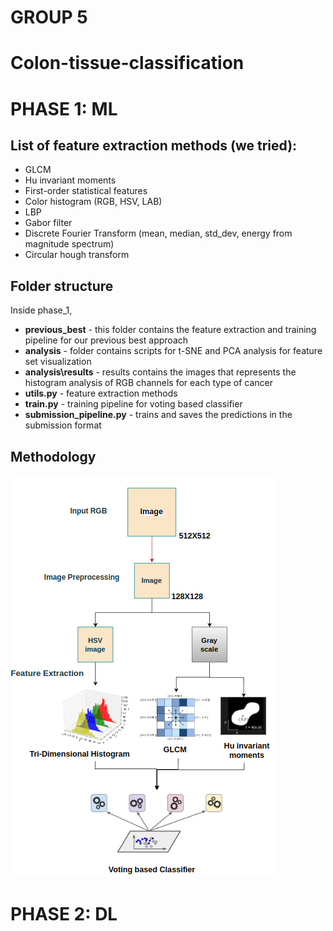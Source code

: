 # GROUP 5
# Colon-tissue-classification


# PHASE 1: ML 

## List of feature extraction methods (we tried):

- GLCM
- Hu invariant moments
- First-order statistical features
- Color histogram (RGB, HSV, LAB)
- LBP
- Gabor filter
- Discrete Fourier Transform (mean, median, std_dev, energy from magnitude spectrum)
- Circular hough transform

## Folder structure

Inside phase_1,

- **previous_best** - this folder contains the feature extraction and training pipeline for our previous best approach 
- **analysis** - folder contains scripts for t-SNE and PCA analysis for feature set visualization 
- **analysis\results** - results contains the images that represents the histogram analysis of RGB channels for each type of cancer 
- **utils.py** - feature extraction methods
- **train.py** - training pipeline for voting based classifier
- **submission_pipeline.py** - trains and saves the predictions in the submission format

## Methodology 

![image info](./phase_1/analysis/results/image.png)


# PHASE 2: DL